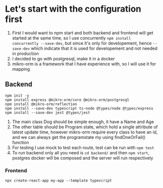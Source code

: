 # Let's start with the configuration first #
1. First I would want to npm start and both backend and frontend will get started at the same time, so I use concurrently ```npm install concurrently --save-dev```, but since it's only for developement, hence ```--save-dev``` which indicate that it is used for developement and not needed in production
2. I decided to go with postgresql, make it in a docker
3. mikro-orm is a framework that I have experience with, so I will use it for mapping


## Backend ##
```
npm init -y
npm install express @mikro-orm/core @mikro-orm/postgresql
npm install @mikro-orm/reflection
npm install --save-dev typescript ts-node @types/node @types/express
npm install --save-dev jest @types/jest
```
1. The main class Dog should be simple enough, it have a Name and Age
2. The other table should be Program state, which hold a single attribute of latest update time, however mikro-orm require every class to have an id, and we can always get the programstate my using findOneOrFail() function
3. For testing I use mock to test each route, test can be run with ```npm test```
4. To run backend only all you need is ```cd backend/``` and then ```npm start```, postgres docker will be composed and the server will run respectively

### Frontend ###
```
npx create-react-app my-app --template typescript
```
